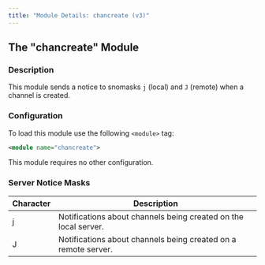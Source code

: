 ```yaml
---
title: "Module Details: chancreate (v3)"
---
```


## The "chancreate" Module

### Description

This module sends a notice to snomasks `j` (local) and `J` (remote) when a channel is created.

### Configuration

To load this module use the following `<module>` tag:

```xml
<module name="chancreate">
```

This module requires no other configuration.

### Server Notice Masks

Character | Description
--------- | -----------
j         | Notifications about channels being created on the local server.
J         | Notifications about channels being created on a remote server.
